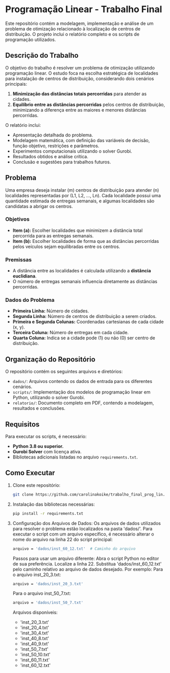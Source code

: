 # Programação Linear - Trabalho Final

Este repositório contém a modelagem, implementação e análise de um problema de otimização relacionado à localização de centros de distribuição. O projeto inclui o relatório completo e os scripts de programação utilizados.

## Descrição do Trabalho

O objetivo do trabalho é resolver um problema de otimização utilizando programação linear. O estudo foca na escolha estratégica de localidades para instalação de centros de distribuição, considerando dois cenários principais:

1. **Minimização das distâncias totais percorridas** para atender as cidades.
2. **Equilíbrio entre as distâncias percorridas** pelos centros de distribuição, minimizando a diferença entre as maiores e menores distâncias percorridas.

O relatório inclui:
- Apresentação detalhada do problema.
- Modelagem matemática, com definição das variáveis de decisão, função objetivo, restrições e parâmetros.
- Experimentos computacionais utilizando o solver Gurobi.
- Resultados obtidos e análise crítica.
- Conclusão e sugestões para trabalhos futuros.

## Problema

Uma empresa deseja instalar \(m\) centros de distribuição para atender \(n\) localidades representadas por \(L1, L2, ..., Ln\). Cada localidade possui uma quantidade estimada de entregas semanais, e algumas localidades são candidatas a abrigar os centros.

### Objetivos

- **Item (a):** Escolher localidades que minimizem a distância total percorrida para as entregas semanais.
- **Item (b):** Escolher localidades de forma que as distâncias percorridas pelos veículos sejam equilibradas entre os centros.

### Premissas
- A distância entre as localidades é calculada utilizando a **distância euclidiana**.
- O número de entregas semanais influencia diretamente as distâncias percorridas.

### Dados do Problema

- **Primeira Linha:** Número de cidades.
- **Segunda Linha:** Número de centros de distribuição a serem criados.
- **Primeira e Segunda Colunas:** Coordenadas cartesianas de cada cidade \(x, y\).
- **Terceira Coluna:** Número de entregas em cada cidade.
- **Quarta Coluna:** Indica se a cidade pode (1) ou não (0) ser centro de distribuição.

## Organização do Repositório

O repositório contém os seguintes arquivos e diretórios:

- `dados/`: Arquivos contendo os dados de entrada para os diferentes cenários.
- `scripts/`: Implementação dos modelos de programação linear em Python, utilizando o solver Gurobi.
- `relatorio/`: Documento completo em PDF, contendo a modelagem, resultados e conclusões.

## Requisitos

Para executar os scripts, é necessário:
- **Python 3.8 ou superior.**
- **Gurobi Solver** com licença ativa.
- Bibliotecas adicionais listadas no arquivo `requirements.txt`.

## Como Executar

1. Clone este repositório:
   ```bash
   git clone https://github.com/carolinakoike/trabalho_final_prog_lin.git
   ```

2. Instalação das bibliotecas necessárias:
      ```bash
   pip install -r requirements.txt
   ```

3. Configuração dos Arquivos de Dados:
   Os arquivos de dados utilizados para resolver o problema estão localizados na pasta 'dados/'. Para executar o script com um arquivo específico, é necessário alterar o nome do arquivo na linha 22 do script principal:

   ```bash
   arquivo = 'dados/inst_60_12.txt'  # Caminho do arquivo
   ```
   Passos para usar um arquivo diferente:
   Abra o script Python no editor de sua preferência.
   Localize a linha 22.
   Substitua 'dados/inst_60_12.txt' pelo caminho relativo ao arquivo de dados desejado. Por exemplo:
   Para o arquivo inst_20_3.txt:
      ```bash
      arquivo = 'dados/inst_20_3.txt'
      ```

   Para o arquivo inst_50_7.txt:
      ```bash
      arquivo = 'dados/inst_50_7.txt'
      ```
      
   Arquivos disponíveis:
   - 'inst_20_3.txt'
   - 'inst_20_4.txt'
   - 'inst_30_4.txt'
   - 'inst_40_8.txt'
   - 'inst_40_9.txt'
   - 'inst_50_7.txt'
   - 'inst_50_10.txt'
   - 'inst_60_11.txt'
   - 'inst_60_12.txt'